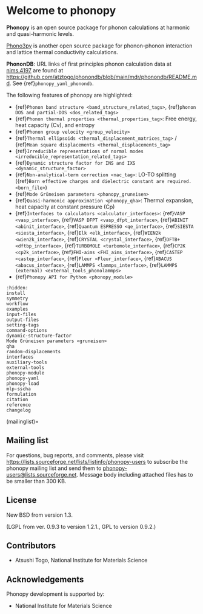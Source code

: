 # Welcome to phonopy

**Phonopy** is an open source package for phonon calculations at harmonic and
quasi-harmonic levels.

[Phono3py](http://phonopy.github.io/phono3py/) is another open source package
for phonon-phonon interaction and lattice thermal conductivity calculations.

**PhononDB**: URL links of first principles phonon calculation data at
[nims.4197](https://doi.org/10.48505/nims.4197) are found at
<https://github.com/atztogo/phonondb/blob/main/mdr/phonondb/README.md>.
See {ref}`phonopy_yaml_phonondb`.


The following features of phonopy are highlighted:

- {ref}`Phonon band structure <band_structure_related_tags>`,
  {ref}`phonon DOS and partial-DOS <dos_related_tags>`
- {ref}`Phonon thermal properties <thermal_properties_tag>`: Free energy, heat
  capacity (Cv), and entropy
- {ref}`Phonon group velocity <group_velocity>`
- {ref}`Thermal ellipsoids <thermal_displacement_matrices_tag>` /
  {ref}`Mean square displacements <thermal_displacements_tag>`
- {ref}`Irreducible representations of normal modes <irreducible_representation_related_tags>`
- {ref}`Dynamic structure factor for INS and IXS <dynamic_structure_factor>`
- {ref}`Non-analytical-term correction <nac_tag>`: LO-TO splitting
  ({ref}`Born effective charges and dielectric constant are required. <born_file>`)
- {ref}`Mode Grüneisen parameters <phonopy_gruneisen>`
- {ref}`Quasi-harmonic approximation <phonopy_qha>`: Thermal expansion, heat
  capacity at constant pressure (Cp)
- {ref}`Interfaces to calculators <calculator_interfaces>`: {ref}`VASP
<vasp_interface>`, {ref}`VASP DFPT <vasp_dfpt_interface>`, {ref}`ABINIT
<abinit_interface>`, {ref}`Quantum ESPRESSO <qe_interface>`, {ref}`SIESTA
<siesta_interface>`, {ref}`Elk <elk_interface>`, {ref}`WIEN2k
<wien2k_interface>`, {ref}`CRYSTAL <crystal_interface>`, {ref}`DFTB+
<dftbp_interface>`, {ref}`TURBOMOLE <turbomole_interface>`, {ref}`CP2K
<cp2k_interface>`, {ref}`FHI-aims <FHI_aims_interface>`, {ref}`CASTEP
<castep_interface>`, {ref}`Fleur <Fleur_interface>`, {ref}`ABACUS
<abacus_interface>`, {ref}`LAMMPS <lammps_interface>`, {ref}`LAMMPS (external)
<external_tools_phonolammps>`
- {ref}`Phonopy API for Python <phonopy_module>`

```{toctree}
:hidden:
install
symmetry
workflow
examples
input-files
output-files
setting-tags
command-options
dynamic-structure-factor
Mode Grüneisen parameters <gruneisen>
qha
random-displacements
interfaces
auxiliary-tools
external-tools
phonopy-module
phonopy-yaml
phonopy-load
mlp-sscha
formulation
citation
reference
changelog
```

<!-- Latex master doc is documentation.md. But documentation.md is not included
for html. Uncomment below when generating latex documentation. -->

<!-- ```{toctree}
:hidden:
documentation
```
-->

(mailinglist)=

## Mailing list

For questions, bug reports, and comments, please visit
<https://lists.sourceforge.net/lists/listinfo/phonopy-users> to subscribe the
phonopy mailing list and send them to <phonopy-users@lists.sourceforge.net>.
Message body including attached files has to be smaller than 300 KB.

## License

New BSD from version 1.3.

(LGPL from ver. 0.9.3 to version 1.2.1., GPL to version 0.9.2.)

## Contributors

- Atsushi Togo, National Institute for Materials Science

## Acknowledgements

Phonopy development is supported by:

- National Institute for Materials Science
